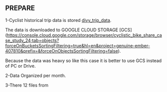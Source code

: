 ## PREPARE
1-Cyclist historical trip data is stored [divy_trip_data](https://divvy-tripdata.s3.amazonaws.com/index.html).

  The data is downloaded to GOOGLE CLOUD STORAGE  [GCS]        (https://console.cloud.google.com/storage/browser/cyclistic_bike_share_case_study_24;tab=objects?forceOnBucketsSortingFiltering=true&hl=en&project=genuine-ember-407810&prefix=&forceOnObjectsSortingFiltering=false).

  Because the data was heavy so like this case it is better to use GCS instead of PC or Drive.

2-Data Organized per month.

3-There 12 files from

